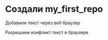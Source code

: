# Создали my_first_repo



Добавили текст через веб браузер





Разрешаем конфликт текст в браузере

